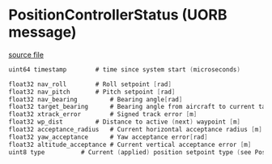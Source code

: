 # PositionControllerStatus (UORB message)



[source file](https://github.com/PX4/PX4-Autopilot/blob/release/1.14/msg/PositionControllerStatus.msg)

```c
uint64 timestamp        # time since system start (microseconds)

float32 nav_roll        # Roll setpoint [rad]
float32 nav_pitch       # Pitch setpoint [rad]
float32 nav_bearing         # Bearing angle[rad]
float32 target_bearing      # Bearing angle from aircraft to current target [rad]
float32 xtrack_error        # Signed track error [m]
float32 wp_dist         # Distance to active (next) waypoint [m]
float32 acceptance_radius   # Current horizontal acceptance radius [m]
float32 yaw_acceptance      # Yaw acceptance error[rad]
float32 altitude_acceptance # Current vertical acceptance error [m]
uint8 type          # Current (applied) position setpoint type (see PositionSetpoint.msg)

```
